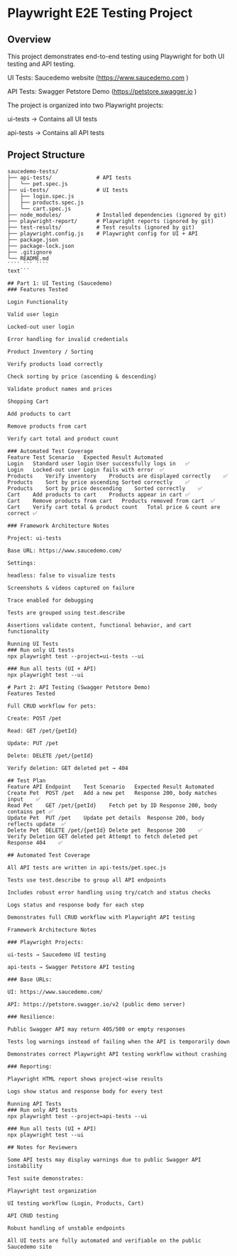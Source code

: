 # Playwright E2E Testing Project

## Overview

This project demonstrates end-to-end testing using Playwright for both UI testing and API testing.

UI Tests: Saucedemo website (https://www.saucedemo.com
)

API Tests: Swagger Petstore Demo (https://petstore.swagger.io
)

The project is organized into two Playwright projects:

ui-tests → Contains all UI tests

api-tests → Contains all API tests

## Project Structure


```text
saucedemo-tests/
├── api-tests/              # API tests
│   └── pet.spec.js
├── ui-tests/               # UI tests
│   ├── login.spec.js
│   ├── products.spec.js
│   └── cart.spec.js
├── node_modules/           # Installed dependencies (ignored by git)
├── playwright-report/      # Playwright reports (ignored by git)
├── test-results/           # Test results (ignored by git)
├── playwright.config.js    # Playwright config for UI + API
├── package.json
├── package-lock.json
├── .gitignore
└── README.md
```` ``` ````
text```

## Part 1: UI Testing (Saucedemo)
### Features Tested

Login Functionality

Valid user login

Locked-out user login

Error handling for invalid credentials

Product Inventory / Sorting

Verify products load correctly

Check sorting by price (ascending & descending)

Validate product names and prices

Shopping Cart

Add products to cart

Remove products from cart

Verify cart total and product count

### Automated Test Coverage
Feature	Test Scenario	Expected Result	Automated
Login	Standard user login	User successfully logs in	✅
Login	Locked-out user	Login fails with error	✅
Products	Verify inventory	Products are displayed correctly	✅
Products	Sort by price ascending	Sorted correctly	✅
Products	Sort by price descending	Sorted correctly	✅
Cart	Add products to cart	Products appear in cart	✅
Cart	Remove products from cart	Products removed from cart	✅
Cart	Verify cart total & product count	Total price & count are correct	✅

### Framework Architecture Notes

Project: ui-tests

Base URL: https://www.saucedemo.com/

Settings:

headless: false to visualize tests

Screenshots & videos captured on failure

Trace enabled for debugging

Tests are grouped using test.describe

Assertions validate content, functional behavior, and cart functionality

Running UI Tests
### Run only UI tests
npx playwright test --project=ui-tests --ui

### Run all tests (UI + API)
npx playwright test --ui

# Part 2: API Testing (Swagger Petstore Demo)
Features Tested

Full CRUD workflow for pets:

Create: POST /pet

Read: GET /pet/{petId}

Update: PUT /pet

Delete: DELETE /pet/{petId}

Verify deletion: GET deleted pet → 404

## Test Plan
Feature	API Endpoint	Test Scenario	Expected Result	Automated
Create Pet	POST /pet	Add a new pet	Response 200, body matches input	✅
Read Pet	GET /pet/{petId}	Fetch pet by ID	Response 200, body contains pet	✅
Update Pet	PUT /pet	Update pet details	Response 200, body reflects update	✅
Delete Pet	DELETE /pet/{petId}	Delete pet	Response 200	✅
Verify Deletion	GET deleted pet	Attempt to fetch deleted pet	Response 404	✅

## Automated Test Coverage

All API tests are written in api-tests/pet.spec.js

Tests use test.describe to group all API endpoints

Includes robust error handling using try/catch and status checks

Logs status and response body for each step

Demonstrates full CRUD workflow with Playwright API testing

Framework Architecture Notes

### Playwright Projects:

ui-tests → Saucedemo UI testing

api-tests → Swagger Petstore API testing

### Base URLs:

UI: https://www.saucedemo.com/

API: https://petstore.swagger.io/v2 (public demo server)

### Resilience:

Public Swagger API may return 405/500 or empty responses

Tests log warnings instead of failing when the API is temporarily down

Demonstrates correct Playwright API testing workflow without crashing

### Reporting:

Playwright HTML report shows project-wise results

Logs show status and response body for every test

Running API Tests
### Run only API tests
npx playwright test --project=api-tests --ui

### Run all tests (UI + API)
npx playwright test --ui

## Notes for Reviewers

Some API tests may display warnings due to public Swagger API instability

Test suite demonstrates:

Playwright test organization

UI testing workflow (Login, Products, Cart)

API CRUD testing

Robust handling of unstable endpoints

All UI tests are fully automated and verifiable on the public Saucedemo site
